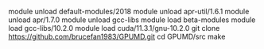 module unload default-modules/2018
module unload apr-util/1.6.1
module unload apr/1.7.0
module unload gcc-libs
module load beta-modules
module load gcc-libs/10.2.0
module load cuda/11.3.1/gnu-10.2.0
git clone https://github.com/brucefan1983/GPUMD.git
cd GPUMD/src
make  
